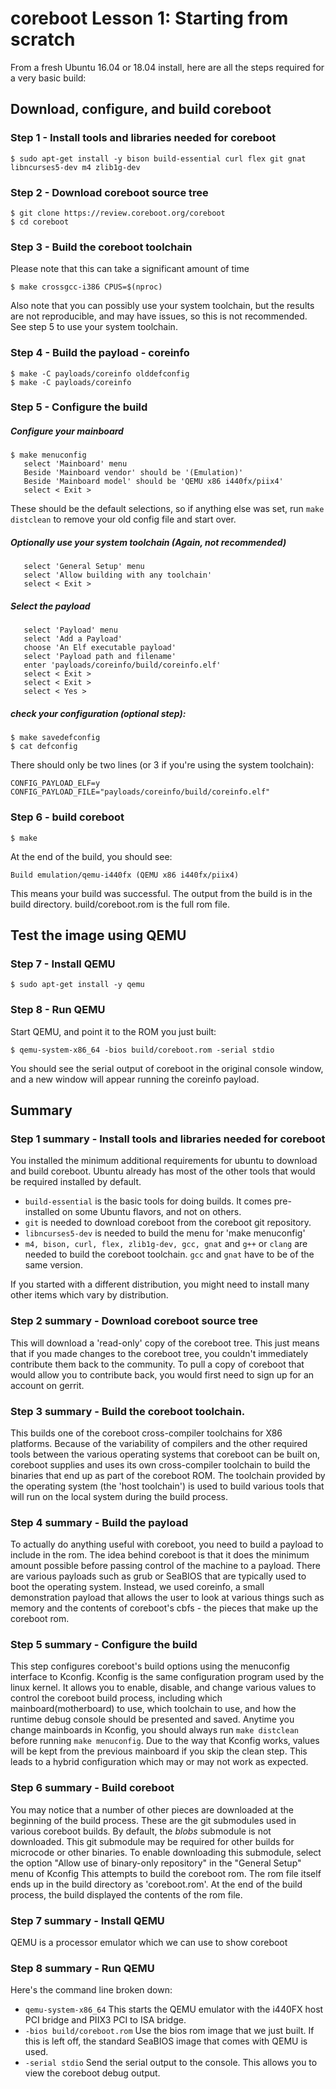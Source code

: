coreboot Lesson 1: Starting from scratch
========================================

From a fresh Ubuntu 16.04 or 18.04 install, here are all the steps required for
a very basic build:

Download, configure, and build coreboot
---------------------------------------

### Step 1 - Install tools and libraries needed for coreboot
    $ sudo apt-get install -y bison build-essential curl flex git gnat libncurses5-dev m4 zlib1g-dev

### Step 2 - Download coreboot source tree
    $ git clone https://review.coreboot.org/coreboot
    $ cd coreboot

### Step 3 - Build the coreboot toolchain
Please note that this can take a significant amount of time

    $ make crossgcc-i386 CPUS=$(nproc)

Also note that you can possibly use your system toolchain, but the results are
not reproducible, and may have issues, so this is not recommended.  See step 5
to use your system toolchain.

### Step 4 - Build the payload - coreinfo
    $ make -C payloads/coreinfo olddefconfig
    $ make -C payloads/coreinfo

### Step 5 - Configure the build

##### Configure your mainboard
    $ make menuconfig
       select 'Mainboard' menu
       Beside 'Mainboard vendor' should be '(Emulation)'
       Beside 'Mainboard model' should be 'QEMU x86 i440fx/piix4'
       select < Exit >
These should be the default selections, so if anything else was set, run
`make distclean` to remove your old config file and start over.

##### Optionally use your system toolchain (Again, not recommended)
       select 'General Setup' menu
       select 'Allow building with any toolchain'
       select < Exit >

##### Select the payload
       select 'Payload' menu
       select 'Add a Payload'
       choose 'An Elf executable payload'
       select 'Payload path and filename'
       enter 'payloads/coreinfo/build/coreinfo.elf'
       select < Exit >
       select < Exit >
       select < Yes >

##### check your configuration (optional step):

    $ make savedefconfig
    $ cat defconfig

There should only be two lines (or 3 if you're using the system toolchain):

    CONFIG_PAYLOAD_ELF=y
    CONFIG_PAYLOAD_FILE="payloads/coreinfo/build/coreinfo.elf"

### Step 6 - build coreboot
    $ make

At the end of the build, you should see:

    Build emulation/qemu-i440fx (QEMU x86 i440fx/piix4)

This means your build was successful. The output from the build is in the build
directory. build/coreboot.rom is the full rom file.

Test the image using QEMU
-------------------------

### Step 7 - Install QEMU
    $ sudo apt-get install -y qemu

### Step 8 - Run QEMU
Start QEMU, and point it to the ROM you just built:

    $ qemu-system-x86_64 -bios build/coreboot.rom -serial stdio

You should see the serial output of coreboot in the original console window, and
a new window will appear running the coreinfo payload.

Summary
-------

### Step 1 summary - Install tools and libraries needed for coreboot
You installed the minimum additional requirements for ubuntu to download and
build coreboot. Ubuntu already has most of the other tools that would be
required installed by default.

* `build-essential` is the basic tools for doing builds.  It comes pre-installed
on some Ubuntu flavors, and not on others.
* `git` is needed to download coreboot from the coreboot git repository.
* `libncurses5-dev` is needed to build the menu for 'make menuconfig'
* `m4, bison, curl, flex, zlib1g-dev, gcc, gnat` and `g++` or `clang`
are needed to build the coreboot toolchain. `gcc` and `gnat` have to be
of the same version.

If you started with a different distribution, you might need to install many
other items which vary by distribution.

### Step 2 summary - Download coreboot source tree
This will download a 'read-only' copy of the coreboot tree. This just means
that if you made changes to the coreboot tree, you couldn't immediately
contribute them back to the community. To pull a copy of coreboot that would
allow you to contribute back, you would first need to sign up for an account on
gerrit.

### Step 3 summary - Build the coreboot toolchain.
This builds one of the coreboot cross-compiler toolchains for X86 platforms.
Because of the variability of compilers and the other required tools between
the various operating systems that coreboot can be built on, coreboot supplies
and uses its own cross-compiler toolchain to build the binaries that end up as
part of the coreboot ROM. The toolchain provided by the operating system (the
'host toolchain') is used to build various tools that will run on the local
system during the build process.

### Step 4 summary - Build the payload
To actually do anything useful with coreboot, you need to build a payload to
include in the rom. The idea behind coreboot is that it does the minimum amount
possible before passing control of the machine to a payload. There are various
payloads such as grub or SeaBIOS that are typically used to boot the operating
system. Instead, we used coreinfo, a small demonstration payload that allows the
user to look at various things such as memory and the contents of coreboot's
cbfs - the pieces that make up the coreboot rom.

### Step 5 summary - Configure the build
This step configures coreboot's build options using the menuconfig interface to
Kconfig. Kconfig is the same configuration program used by the linux kernel. It
allows you to enable, disable, and change various values to control the coreboot
build process, including which mainboard(motherboard) to use, which toolchain to
use, and how the runtime debug console should be presented and saved.
Anytime you change mainboards in Kconfig, you should always run `make distclean`
before running `make menuconfig`. Due to the way that Kconfig works, values will
be kept from the previous mainboard if you skip the clean step. This leads to a
hybrid configuration which may or may not work as expected.

### Step 6 summary - Build coreboot
You may notice that a number of other pieces are downloaded at the beginning of
the build process. These are the git submodules used in various coreboot builds.
By default, the _blobs_ submodule is not downloaded. This git submodule may be
required for other builds for microcode or other binaries. To enable downloading
this submodule, select the option "Allow use of binary-only repository" in the
"General Setup" menu of Kconfig
This attempts to build the coreboot rom. The rom file itself ends up in the
build directory as 'coreboot.rom'. At the end of the build process, the build
displayed the contents of the rom file.

### Step 7 summary - Install QEMU
QEMU is a processor emulator which we can use to show coreboot

### Step 8 summary - Run QEMU
Here's the command line broken down:
* `qemu-system-x86_64`
This starts the QEMU emulator with the i440FX host PCI bridge and PIIX3 PCI to
ISA bridge.
* `-bios build/coreboot.rom`
Use the bios rom image that we just built. If this is left off, the standard
SeaBIOS image that comes with QEMU is used.
* `-serial stdio`
Send the serial output to the console. This allows you to view the coreboot
debug output.
